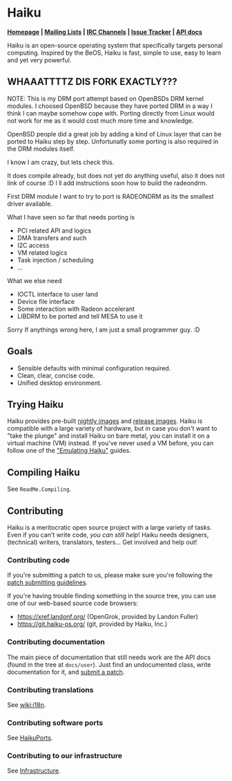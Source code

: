 Haiku
=======================
**[Homepage](https://www.haiku-os.org/)
| [Mailing Lists](https://www.haiku-os.org/community/ml)
| [IRC Channels](https://www.haiku-os.org/community/irc)
| [Issue Tracker](https://dev.haiku-os.org/)
| [API docs](https://api.haiku-os.org)**

Haiku is an open-source operating system that specifically targets personal
computing. Inspired by the BeOS, Haiku is fast, simple to use, easy to learn
and yet very powerful.

WHAAATTTTZ DIS FORK EXACTLY???
--------------------------------

NOTE: This is my DRM port attempt based on OpenBSDs DRM kernel modules.
I choosed OpenBSD because they have ported DRM in a way I think I can maybe somehow cope with.
Porting directly from Linux would not work for me as it would cost much more time and knowledge.

OpenBSD people did a great job by adding a kind of Linux layer that can be ported to Haiku step by step.
Unfortunatly some porting is also required in the DRM modules itself.

I know I am crazy, but lets check this.

It does compile already, but does not yet do anything useful, also it does not link of course :D
I ll add instructions soon how to build the radeondrm.

First DRM module I want to try to port is RADEONDRM as its the smallest driver available.

What I have seen so far that needs porting is
- PCI related API and logics
- DMA transfers and such
- I2C access
- VM related logics
- Task injection / scheduling
- ...

What we else need
- IOCTL interface to user land
- Device file interface
- Some interaction with Radeon accelerant
- LIBDRM to be ported and tell MESA to use it

Sorry If anythings wrong here, I am just a small programmer guy. :D

Goals
------------
 * Sensible defaults with minimal configuration required.
 * Clean, clear, concise code.
 * Unified desktop environment.

Trying Haiku
---------------
Haiku provides pre-built [nightly images](http://download.haiku-os.org/) and
[release images](https://www.haiku-os.org/get-haiku). Haiku is compatible
with a large variety of hardware, but in case you don't want to "take the
plunge" and install Haiku on bare metal, you can install it on a virtual
machine (VM) instead. If you've never used a VM before, you can follow one of
the ["Emulating Haiku"](https://www.haiku-os.org/guides/virtualizing/) guides.

Compiling Haiku
---------------
See `ReadMe.Compiling`.

Contributing
-------------------
Haiku is a meritocratic open source project with a large variety of tasks. Even
if you can't write code, *you can still help*! Haiku needs designers,
(technical) writers, translators, testers... Get involved and help out!

### Contributing code
If you're submitting a patch to us, please make sure you're following the
[patch submitting guidelines](https://dev.haiku-os.org/wiki/CodingGuidelines/SubmittingPatches).

If you're having trouble finding something in the source tree, you can use
one of our web-based source code browsers:

 * https://xref.landonf.org/ (OpenGrok, provided by Landon Fuller)
 * https://git.haiku-os.org/ (git, provided by Haiku, Inc.)

### Contributing documentation
The main piece of documentation that still needs work are the API docs (found
in the tree at `docs/user`). Just find an undocumented class, write
documentation for it, and [submit a patch](https://dev.haiku-os.org/wiki/CodingGuidelines/SubmittingPatches).

### Contributing translations
See [wiki:i18n](https://dev.haiku-os.org/wiki/i18n).

### Contributing software ports
See [HaikuPorts](https://github.com/haikuports/haikuports/).

### Contributing to our infrastructure
See [Infrastructure](https://github.com/haiku/infrastructure/).
